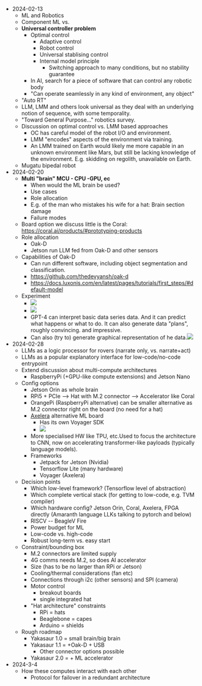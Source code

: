 - 2024-02-13
    - ML and Robotics
    - Component ML vs. 
    - **Universal controller problem**
        - Optimal control
            - Adaptive control
            - Robot control
            - Universal stablising control
            - Internal model principle
                - Switching approach to many conditions, but no stability guarantee
        - In AI, search for a piece of software that can control any robotic body
        - "Can operate seamlessly in any kind of environment, any object"
    - "Auto RT"
    - LLM, LMM and others look universal as they deal with an underlying notion of sequence, with some temporality.
    - "Toward General Purpose..." robotics survey.
    - Discussion on optimal control vs. LMM based approaches
        - OC has careful model of the robot I/O and environment.
        - LMM "encodes" aspects of the environment via training.
        - An LMM trained on Earth would likely me more capable in an unknown environment like Mars, but still be lacking knowledge of the environment. E.g. skidding on regolith, unavailable on Earth.
    - Mugatu bipedal robot
- 2024-02-20
    - **Multi "brain" MCU - CPU -GPU, ec**
        - When would the ML brain be used?
        - Use cases
        - Role allocation
        - E.g. of the man who mistakes his wife for a hat: Brain section damage
        - Failure modes
    - Board option we discuss little is the Coral: https://coral.ai/products/#prototyping-products
    - Role allocation
        - Oak-D
        - Jetson run LLM fed from Oak-D and other sensors
    - Capabilities of Oak-D
        - Can run different software, including object segmentation and classification.
        - https://github.com/thedevyansh/oak-d
        - https://docs.luxonis.com/en/latest/pages/tutorials/first_steps/#default-model
    - Experiment
        - ![](https://firebasestorage.googleapis.com/v0/b/firescript-577a2.appspot.com/o/imgs%2Fapp%2FArtOfGig%2FXvzN0GnSAR.png?alt=media&token=f86b3742-9150-4b7e-b799-9a427ab4f33d)
        - ![](https://firebasestorage.googleapis.com/v0/b/firescript-577a2.appspot.com/o/imgs%2Fapp%2FArtOfGig%2FSnKWP7V2Yq.png?alt=media&token=1c9c230b-3b1d-4e0a-9677-1fab73eee2e4)
        - GPT-4 can interpret basic data series data. And it can predict what happens or what to do. It can also generate data "plans", roughly convincing. and impressive.
        - Can also (try to) generate graphical representation of he data.![](https://firebasestorage.googleapis.com/v0/b/firescript-577a2.appspot.com/o/imgs%2Fapp%2FArtOfGig%2FnVtbM1Y96x.png?alt=media&token=e55600c3-547d-48f3-8bbc-edf9b8b94f9f)
- 2024-02-28
    - LLMs as a logic processor for rovers (narrate only, vs. narrate+act)
    - LLMs as a popular explanatory interface for low-code/no-code entrypoint
    - Extend discussion about multi-compute architectures
        - RaspberryPi (+GPU-like compute extensions) and Jetson Nano
    - Config options
        - Jetson Orin as whole brain
        - RPi5 + PCIe --> Hat with M.2 connector --> Accelerator like Coral
        - OrangePi (RaspberryPi alternative) can be smaller alternative as M.2 connector right on the board (no need for a hat)
        - [Axelera](https://www.axelera.ai/) alternative ML board
            - Has its own Voyager SDK
            - ![](https://firebasestorage.googleapis.com/v0/b/firescript-577a2.appspot.com/o/imgs%2Fapp%2FArtOfGig%2F6FvbQtByWw.png?alt=media&token=377787e1-62ba-4a49-811a-547dc01a516e)
        - More specialised HW like TPU, etc.Used to focus the architecture to CNN, now on accelerating transformer-like payloads (typically language models).
        - Frameworks
            - Jetpack for Jetson (Nvidia)
            - Tensorflow Lite (many hardware)
            - Voyager (Axelera)
    - Decision points
        - Which low-level framework? (Tensorflow level of abstraction)
        - Which complete vertical stack (for getting to low-code, e.g. TVM compiler)
        - Which hardware config? Jetson Orin, Coral, Axelera, FPGA directly (Amaranth language LLKs talking to pytorch and below)
        - RISCV -- BeagleV Fire 
        - Power budget for ML
        - Low-code vs. high-code
        - Robust long-term vs. easy start
    - Constraint/bounding box
        - M.2 connectors are limited supply
        - 4G comms needs M.2, so does AI accelerator
        - Size (has to be no larger than RPi or Jetson)
        - Cooling/thermal considerations (fan etc)
        - Connections through i2c (other sensors) and SPI (camera)
        - Motor control 
            - breakout boards
            - single integrated hat
        - "Hat architecture" constraints
            - RPi = hats
            - Beaglebone = capes
            - Arduino = shields
    - Rough roadmap
        - Yakasaur 1.0 = small brain/big brain
        - Yakasaur 1.1 = +Oak-D + USB
            - Other connector options possible
        - Yakasaur 2.0 = + ML accelerator
- 2024-3-4
    - How these computes interact with each other
        - Protocol for failover in a redundant architecture
